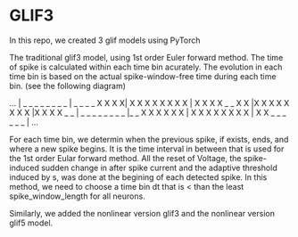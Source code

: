 # GLIF3
In this repo, we created 3 glif models using PyTorch

The traditional glif3 model, using 1st order Euler forward method. The time of spike is calculated within each time bin acurately. The evolution in each time bin is based on the actual spike-window-free time during each time bin. (see the following diagram)

... | _ _ _ _ _ _ _ _ | _ _ _ _ X X X X| X X X X X X X X | X X X X _ _ X X |X X X X X X X X |X X X X _ _ | _ _ _ _ _ _ _ _ |_ _ X X X X X X | X X X X X X X X | X X _ _ _ _ _ _ | ... 


For each time bin, we determin when the previous spike, if exists, ends, and where a new spike begins. It is the time interval in between that is used for the 1st order Eular forward method. All the reset of Voltage, the spike-induced sudden change in after spike current and  the adaptive threshold induced by s, was done at the begining of each detected spike. In this method, we need to choose a time bin dt that is < than the least spike_window_length for all neurons.



Similarly, we added the nonlinear version glif3 and the nonlinear version glif5 model.
